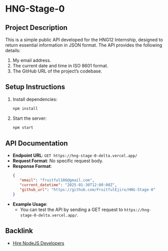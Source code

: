 # HNG-Stage-0

## Project Description

This is a simple public API developed for the HNG12 Internship, designed to return essential information in JSON format. The API provides the following details:

1. My email address.
2. The current date and time in ISO 8601 format.
3. The GitHub URL of the project’s codebase.

## Setup Instructions

1. Install dependencies:
   ```bash
   npm install
   ```
2. Start the server:
   ```bash
   npm start
   ```

## API Documentation

-  **Endpoint URL**: `GET https://hng-stage-0-delta.vercel.app/`
-  **Request Format**: No specific request body.
-  **Response Format**:
   ```json
   {
      "email": "fruitful186@gmail.com",
      "current_datetime": "2025-01-30T12:00:00Z",
      "github_url": "https://github.com/FruitfulEjiro/HNG-Stage-0"
   }
   ```
-  **Example Usage**:
   -  You can test the API by sending a GET request to `https://hng-stage-0-delta.vercel.app/`.

## Backlink

-  [Hire NodeJS Developers](https://hng.tech/hire/nodejs-developers)
